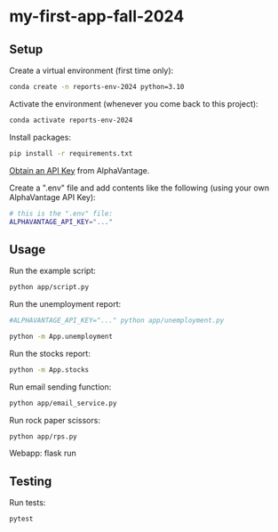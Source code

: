 # my-first-app-fall-2024

## Setup

Create a virtual environment (first time only):

```sh
conda create -n reports-env-2024 python=3.10
```

Activate the environment (whenever you come back to this project):

```sh
conda activate reports-env-2024
```

Install packages:

```sh
pip install -r requirements.txt
```

[Obtain an API Key](https://www.alphavantage.co/support/#api-key) from AlphaVantage.

Create a ".env" file and add contents like the following (using your own AlphaVantage API Key):

```sh
# this is the ".env" file:
ALPHAVANTAGE_API_KEY="..."
```

## Usage

Run the example script:

```sh
python app/script.py
```

Run the unemployment report:

```sh
#ALPHAVANTAGE_API_KEY="..." python app/unemployment.py

python -m App.unemployment
```

Run the stocks report:

```sh
python -m App.stocks
```

Run email sending function:

```sh
python app/email_service.py
```

Run rock paper scissors:
```sh
python app/rps.py
```

Webapp:
flask run

## Testing

Run tests:

```sh
pytest
```

